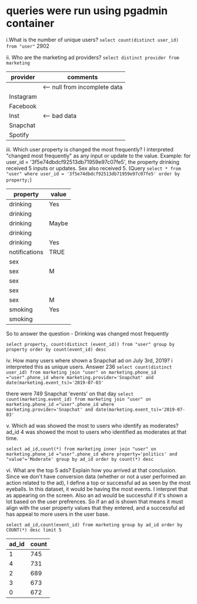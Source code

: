 # queries were run using pgadmin container

i.What is the number of unique users?
```select count(distinct user_id) from "user"``` 2902

ii.
Who are the marketing ad providers?
```select distinct provider from marketing```

| provider  | comments                      |
|-----------|-------------------------------|
|           | <-- null from incomplete data |
| Instagram |                               |
| Facebook  |                               |
| Inst      | <-- bad data                  |
| Snapchat  |                               |
| Spotify   |                               |

iii.
Which user property is changed the most frequently?
I interpreted "changed most frequently" as any input or update to the value. Example: for user_id = '3f5e74dbdcf92513db71959e97c07fe5', 
the property drinking received 5 inputs or updates. Sex also received 5. (Query ```select * from "user" where user_id = '3f5e74dbdcf92513db71959e97c07fe5'
order by property;```)

| property      | value |
|---------------|-------|
| drinking      | Yes   |
| drinking      |       |
| drinking      | Maybe |
| drinking      |       |
| drinking      | Yes   |
| notifications | TRUE  |
| sex           |       |
| sex           | M     |
| sex           |       |
| sex           |       |
| sex           | M     |
| smoking       | Yes   |
| smoking       |       |

So to answer the question - Drinking was changed most frequently  

```select property, count(distinct (event_id)) from "user" group by property order by count(event_id) desc```

iv.
How many users where shown a Snapchat ad on July 3rd, 2019?
i interpreted this as unique users. Answer 236
```select count(distinct user_id) from marketing join "user" on marketing.phone_id ="user".phone_id where marketing.provider='Snapchat' and date(marketing.event_ts)='2019-07-03'```

there were 749 Snapchat 'events' on that day
```select count(marketing.event_id) from marketing join "user" on marketing.phone_id ="user".phone_id where marketing.provider='Snapchat' and date(marketing.event_ts)='2019-07-03'```

v.
Which ad was showed the most to users who identify as moderates?
ad_id 4 was showed the most to users who identified as moderates at that time. 

```select ad_id,count(*) from marketing inner join "user" on marketing.phone_id ="user".phone_id where property='politics' and "value"='Moderate' group by ad_id order by count(*) desc```

vi.
What are the top 5 ads? Explain how you arrived at that conclusion.
Since we don't have conversion data (whether or not a user performed an action related to the ad), I define a top or successful ad as seen by the most eyeballs. In this dataset, it would be having the most events. I interpret that as appearing on the screen. Also an ad would be successful if it's shown a lot based on the user prefrences. So if an ad is shown that means it must align with the user property values that they entered, and a successful ad has appeal to more users in the user base. 

```select ad_id,count(event_id) from marketing group by ad_id order by COUNT(*) desc limit 5```

| ad_id | count |
|-------|-------|
| 1     | 745   |
| 4     | 731   |
| 2     | 689   |
| 3     | 673   |
| 0     | 672   |
